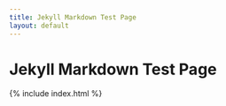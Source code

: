 ```yaml
---
title: Jekyll Markdown Test Page
layout: default
---
```


# Jekyll Markdown Test Page

{% include index.html %}
